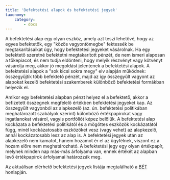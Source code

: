 ```yaml
---
title: 'Befektetési alapok és befektetési jegyek'
taxonomy:
    category:
        - docs
---
```


A befektetési alap egy olyan eszköz, amely azt teszi lehetővé, hogy az egyes befektetők, egy "közös vagyontömegbe" fektessék be megtakarításaikat úgy, hogy befektetési jegyeket vásárolnak. Ha egy befektető szeretné befektetni megtakarított pénzét, de nem ismeri alaposan a tőkepiacot, és nem tudja eldönteni, hogy melyik részvényt vagy kötvényt vásárolja meg, akkor jó megoldást jelentenek a befektetési alapok. A befektetési alapok a "sok kicsi sokra megy" elv alapján működnek: összegyűjtik több befektető pénzét, majd az így összegyűlt vagyont az alapokat kezelő befektetési szakemberek különböző befektetési formákban helyezik el.

Amikor egy befektetési alapban pénzt helyez el a befektető, akkor a befizetett összegnek megfelelő értékben befektetési jegyeket kap. Az összegyűlt vagyonból az alapkezelő (az. ún. befektetési politikában meghatározott szabályok szerint) különböző értékpapírokat vagy ingatlanokat vásárol, vagyis portfóliót képez belőlük. A befektetési alap kockázata a befektetési politikától és a mögöttes eszközök kockázatától függ, minél kockázatosabb eszközöket vesz (vagy vehet) az alapkezelő, annál kockázatosabb lesz az alap is. A befektetési jegyek után az alapkezelő nem kamatot, hanem hozamot ér el az ügyfélnek, viszont ez a hozam előre nem meghatározható. A befektetési jegy egy olyan értékpapír, melynek minden nap más-más árfolyama van, ennek értékét az alapban levő értékpapírok árfolyamai határozzák meg.

Az aktuálisan elérhető befektetési jegyek listája megtalálható a [BÉT](https://bet.hu/oldalak/azonnali_piac#befektetesi_jegy) honlapján.